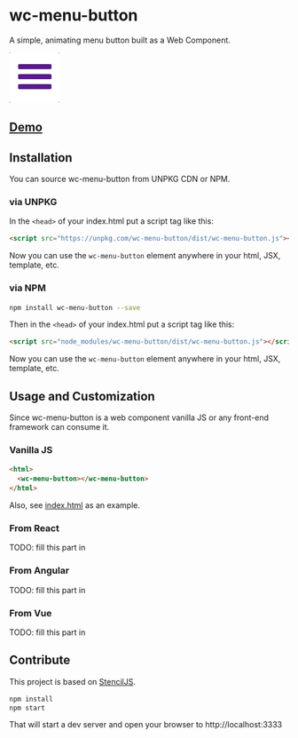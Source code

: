 # wc-menu-button

A simple, animating menu button built as a Web Component.

![wc-menu-button demo](/demo.gif)

## [Demo](https://wc-menu-button.netlify.com/)

## Installation

You can source wc-menu-button from UNPKG CDN or NPM.

### via UNPKG

In the `<head>` of your index.html put a script tag like this:

```html
<script src="https://unpkg.com/wc-menu-button/dist/wc-menu-button.js"></script>
```

Now you can use the `wc-menu-button` element anywhere in your html, JSX, template, etc.

### via NPM

```bash
npm install wc-menu-button --save
```

Then in the `<head>` of your index.html put a script tag like this:

```html
<script src="node_modules/wc-menu-button/dist/wc-menu-button.js"></script>
```

Now you can use the `wc-menu-button` element anywhere in your html, JSX, template, etc.

## Usage and Customization

Since wc-menu-button is a web component vanilla JS or any front-end framework can consume it.

### Vanilla JS

```html
<html>
  <wc-menu-button></wc-menu-button>
</html>
```

Also, see [index.html](src/index.html) as an example.

### From React

TODO: fill this part in

### From Angular

TODO: fill this part in

### From Vue

TODO: fill this part in

## Contribute

This project is based on [StencilJS](https://github.com/ionic-team/stencil-component-starter).

```
npm install
npm start
```

That will start a dev server and open your browser to http://localhost:3333
